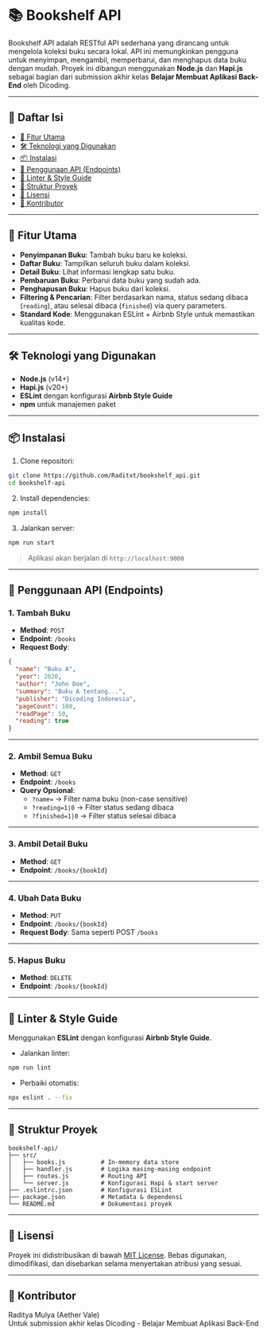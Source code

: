 # 📚 Bookshelf API

Bookshelf API adalah RESTful API sederhana yang dirancang untuk mengelola koleksi buku secara lokal. API ini memungkinkan pengguna untuk menyimpan, mengambil, memperbarui, dan menghapus data buku dengan mudah. Proyek ini dibangun menggunakan **Node.js** dan **Hapi.js** sebagai bagian dari submission akhir kelas **Belajar Membuat Aplikasi Back-End** oleh Dicoding.

---

## 📖 Daftar Isi

- [🚀 Fitur Utama](#-fitur-utama)
- [🛠️ Teknologi yang Digunakan](#️-teknologi-yang-digunakan)
- [📦 Instalasi](#-instalasi)
- [📑 Penggunaan API (Endpoints)](#-penggunaan-api-endpoints)
- [🧪 Linter & Style Guide](#-linter--style-guide)
- [📁 Struktur Proyek](#-struktur-proyek)
- [📄 Lisensi](#-lisensi)
- [👤 Kontributor](#-kontributor)

---

## 🚀 Fitur Utama

- **Penyimpanan Buku**: Tambah buku baru ke koleksi.
- **Daftar Buku**: Tampilkan seluruh buku dalam koleksi.
- **Detail Buku**: Lihat informasi lengkap satu buku.
- **Pembaruan Buku**: Perbarui data buku yang sudah ada.
- **Penghapusan Buku**: Hapus buku dari koleksi.
- **Filtering & Pencarian**: Filter berdasarkan nama, status sedang dibaca (`reading`), atau selesai dibaca (`finished`) via query parameters.
- **Standard Kode**: Menggunakan ESLint + Airbnb Style untuk memastikan kualitas kode.

---

## 🛠️ Teknologi yang Digunakan

- **Node.js** (v14+)
- **Hapi.js** (v20+)
- **ESLint** dengan konfigurasi **Airbnb Style Guide**
- **npm** untuk manajemen paket

---

## 📦 Instalasi

1. Clone repositori:

```bash
git clone https://github.com/Raditxt/bookshelf_api.git
cd bookshelf-api
```

2. Install dependencies:

```bash
npm install
```

3. Jalankan server:

```bash
npm run start
```

> Aplikasi akan berjalan di `http://localhost:9000`

---

## 📑 Penggunaan API (Endpoints)

### 1. Tambah Buku

- **Method**: `POST`
- **Endpoint**: `/books`
- **Request Body**:
```json
{
  "name": "Buku A",
  "year": 2020,
  "author": "John Doe",
  "summary": "Buku A tentang...",
  "publisher": "Dicoding Indonesia",
  "pageCount": 100,
  "readPage": 50,
  "reading": true
}
```

---

### 2. Ambil Semua Buku

- **Method**: `GET`
- **Endpoint**: `/books`
- **Query Opsional**:
  - `?name=` → Filter nama buku (non-case sensitive)
  - `?reading=1|0` → Filter status sedang dibaca
  - `?finished=1|0` → Filter status selesai dibaca

---

### 3. Ambil Detail Buku

- **Method**: `GET`
- **Endpoint**: `/books/{bookId}`

---

### 4. Ubah Data Buku

- **Method**: `PUT`
- **Endpoint**: `/books/{bookId}`
- **Request Body**: Sama seperti POST `/books`

---

### 5. Hapus Buku

- **Method**: `DELETE`
- **Endpoint**: `/books/{bookId}`

---

## 🧪 Linter & Style Guide

Menggunakan **ESLint** dengan konfigurasi **Airbnb Style Guide**.

- Jalankan linter:
```bash
npm run lint
```

- Perbaiki otomatis:
```bash
npx eslint . --fix
```

---

## 📁 Struktur Proyek

```
bookshelf-api/
├── src/
│   ├── books.js          # In-memory data store
│   ├── handler.js        # Logika masing-masing endpoint
│   ├── routes.js         # Routing API
│   └── server.js         # Konfigurasi Hapi & start server
├── .eslintrc.json        # Konfigurasi ESLint
├── package.json          # Metadata & dependensi
└── README.md             # Dokumentasi proyek
```

---

## 📄 Lisensi

Proyek ini didistribusikan di bawah [MIT License](LICENSE). Bebas digunakan, dimodifikasi, dan disebarkan selama menyertakan atribusi yang sesuai.

---

## 👤 Kontributor

Raditya Mulya (Aether Vale)  
Untuk submission akhir kelas Dicoding - Belajar Membuat Aplikasi Back-End